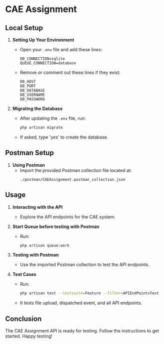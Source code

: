 # CAE Assignment

## Local Setup

1. **Setting Up Your Environment**
   - Open your `.env` file and add these lines:
     ```
     DB_CONNECTION=sqlite
     QUEUE_CONNECTION=database
     ```
   - Remove or comment out these lines if they exist:
     ```
     DB_HOST
     DB_PORT
     DB_DATABASE
     DB_USERNAME
     DB_PASSWORD
     ```

2. **Migrating the Database**
   - After updating the `.env` file, run:
     ```bash
     php artisan migrate
     ```
   - If asked, type 'yes' to create the database.

## Postman Setup

1. **Using Postman**
   - Import the provided Postman collection file located at:
      ```
      ./postman/CAEAssignment.postman_collection.json
      ```

## Usage

1. **Interacting with the API**
   - Explore the API endpoints for the CAE system.

2. **Start Queue before testing with Postman**
   - Run:
      ```bash
      php artisan queue:work
      ```

3. **Testing with Postman**
   - Use the imported Postman collection to test the API endpoints.

4. **Test Cases**
   - Run:
      ```bash
      php artisan test --testsuite=Feature --filter=APIEndPointsTest
      ```
   - It tests file upload, dispatched event, and all API endpoints.

## Conclusion

The CAE Assignment API is ready for testing. Follow the instructions to get started. Happy testing!